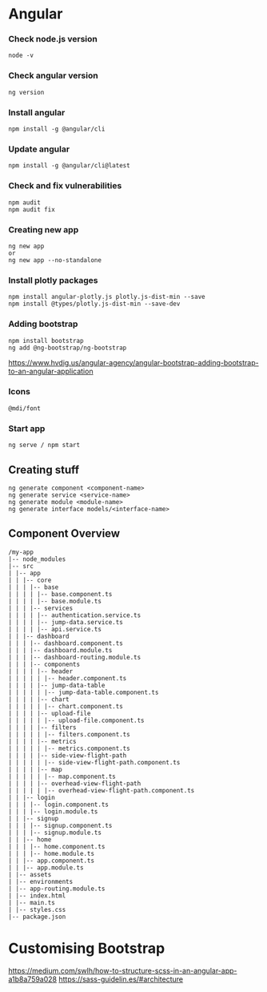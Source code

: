 # Angular

### Check node.js version

```
node -v
```

### Check angular version

```
ng version
```

### Install angular

```
npm install -g @angular/cli
```

### Update angular

```
npm install -g @angular/cli@latest
```

### Check and fix vulnerabilities

```
npm audit
npm audit fix
```

### Creating new app

```
ng new app
or
ng new app --no-standalone
```

### Install plotly packages

```
npm install angular-plotly.js plotly.js-dist-min --save
npm install @types/plotly.js-dist-min --save-dev
```

### Adding bootstrap

```
npm install bootstrap
ng add @ng-bootstrap/ng-bootstrap
```

https://www.hvdig.us/angular-agency/angular-bootstrap-adding-bootstrap-to-an-angular-application

### Icons

```
@mdi/font
```

### Start app

```
ng serve / npm start
```

## Creating stuff

```
ng generate component <component-name>
ng generate service <service-name>
ng generate module <module-name>
ng generate interface models/<interface-name>
```

## Component Overview

```
/my-app
|-- node_modules
|-- src
| |-- app
| | |-- core
| | | |-- base
| | | | |-- base.component.ts
| | | | |-- base.module.ts
| | | |-- services
| | | | |-- authentication.service.ts
| | | | |-- jump-data.service.ts
| | | | |-- api.service.ts
| | |-- dashboard
| | | |-- dashboard.component.ts
| | | |-- dashboard.module.ts
| | | |-- dashboard-routing.module.ts
| | | |-- components
| | | | |-- header
| | | | | |-- header.component.ts
| | | | |-- jump-data-table
| | | | | |-- jump-data-table.component.ts
| | | | |-- chart
| | | | | |-- chart.component.ts
| | | | |-- upload-file
| | | | | |-- upload-file.component.ts
| | | | |-- filters
| | | | | |-- filters.component.ts
| | | | |-- metrics
| | | | | |-- metrics.component.ts
| | | | |-- side-view-flight-path
| | | | | |-- side-view-flight-path.component.ts
| | | | |-- map
| | | | | |-- map.component.ts
| | | | |-- overhead-view-flight-path
| | | | | |-- overhead-view-flight-path.component.ts
| | |-- login
| | | |-- login.component.ts
| | | |-- login.module.ts
| | |-- signup
| | | |-- signup.component.ts
| | | |-- signup.module.ts
| | |-- home
| | | |-- home.component.ts
| | | |-- home.module.ts
| | |-- app.component.ts
| | |-- app.module.ts
| |-- assets
| |-- environments
| |-- app-routing.module.ts
| |-- index.html
| |-- main.ts
| |-- styles.css
|-- package.json
```

# Customising Bootstrap

https://medium.com/swlh/how-to-structure-scss-in-an-angular-app-a1b8a759a028
https://sass-guidelin.es/#architecture
